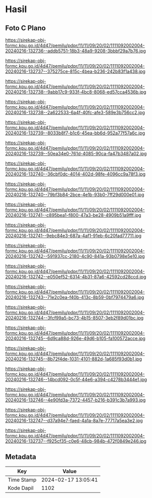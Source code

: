 # Hasil

## Foto C Plano

https://sirekap-obj-formc.kpu.go.id/4d47/pemilu/pdpr/11/11/09/20/02/1111092002004-20240216-132736--addb5751-18b3-48a9-9208-3bbbf29a7b76.jpg

https://sirekap-obj-formc.kpu.go.id/4d47/pemilu/pdpr/11/11/09/20/02/1111092002004-20240216-132737--375275ce-815c-4bea-b236-242b83f1a438.jpg

https://sirekap-obj-formc.kpu.go.id/4d47/pemilu/pdpr/11/11/09/20/02/1111092002004-20240216-132738--9abb17c9-933f-4bc8-8068-ed57cca4536b.jpg

https://sirekap-obj-formc.kpu.go.id/4d47/pemilu/pdpr/11/11/09/20/02/1111092002004-20240216-132738--2a622533-6a4f-40fc-afe3-589e3b756cc2.jpg

https://sirekap-obj-formc.kpu.go.id/4d47/pemilu/pdpr/11/11/09/20/02/1111092002004-20240216-132739--8033b8f7-b1c6-45ea-bb6d-952a77f57a6c.jpg

https://sirekap-obj-formc.kpu.go.id/4d47/pemilu/pdpr/11/11/09/20/02/1111092002004-20240216-132739--50ea34e0-761d-4085-90ca-fa47b3487a02.jpg

https://sirekap-obj-formc.kpu.go.id/4d47/pemilu/pdpr/11/11/09/20/02/1111092002004-20240216-132740--36cbf0dc-4014-402d-98fe-4096cc9a78f3.jpg

https://sirekap-obj-formc.kpu.go.id/4d47/pemilu/pdpr/11/11/09/20/02/1111092002004-20240216-132740--79bf3b84-2bce-4e1b-93b0-7ff29d000e01.jpg

https://sirekap-obj-formc.kpu.go.id/4d47/pemilu/pdpr/11/11/09/20/02/1111092002004-20240216-132741--c895bea1-f800-47a3-be28-4909b51a9fff.jpg

https://sirekap-obj-formc.kpu.go.id/4d47/pemilu/pdpr/11/11/09/20/02/1111092002004-20240216-132741--9ebc84e3-687a-4af1-91eb-6c20fad77711.jpg

https://sirekap-obj-formc.kpu.go.id/4d47/pemilu/pdpr/11/11/09/20/02/1111092002004-20240216-132742--591937cc-2180-4c90-841a-93b0798e5e10.jpg

https://sirekap-obj-formc.kpu.go.id/4d47/pemilu/pdpr/11/11/09/20/02/1111092002004-20240216-132742--e050ef52-6314-4b31-87a6-42592cd28ccd.jpg

https://sirekap-obj-formc.kpu.go.id/4d47/pemilu/pdpr/11/11/09/20/02/1111092002004-20240216-132743--71e2c0ea-f40b-413c-8b59-0bf7974479a6.jpg

https://sirekap-obj-formc.kpu.go.id/4d47/pemilu/pdpr/11/11/09/20/02/1111092002004-20240216-132744--3fcf99a5-bc73-4b15-8507-3eb2f89d01bc.jpg

https://sirekap-obj-formc.kpu.go.id/4d47/pemilu/pdpr/11/11/09/20/02/1111092002004-20240216-132745--6d9ca88d-926e-49d6-b105-fa100572acce.jpg

https://sirekap-obj-formc.kpu.go.id/4d47/pemilu/pdpr/11/11/09/20/02/1111092002004-20240216-132745--8b72f4de-1031-4101-882d-1a685f93d0b1.jpg

https://sirekap-obj-formc.kpu.go.id/4d47/pemilu/pdpr/11/11/09/20/02/1111092002004-20240216-132746--14bcd092-0c5f-44e6-a394-c4278b3444e1.jpg

https://sirekap-obj-formc.kpu.go.id/4d47/pemilu/pdpr/11/11/09/20/02/1111092002004-20240216-132746--4e90fd3a-7372-4457-b216-b391c3b7a993.jpg

https://sirekap-obj-formc.kpu.go.id/4d47/pemilu/pdpr/11/11/09/20/02/1111092002004-20240216-132747--d37a94e7-faed-4a1a-8a7e-77717a5ea3e2.jpg

https://sirekap-obj-formc.kpu.go.id/4d47/pemilu/pdpr/11/11/09/20/02/1111092002004-20240216-132737--f925cf35-c0e6-48cb-984b-472f0849e246.jpg


## Metadata

| Key        | Value               |
| ---------- | ------------------- |
| Time Stamp | 2024-02-17 13:05:41 |
| Kode Dapil | 1102                |




